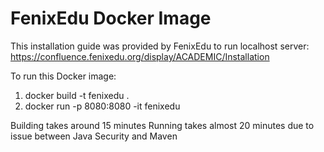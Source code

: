 # FenixEdu Docker Image

This installation guide was provided by FenixEdu to run localhost server:
https://confluence.fenixedu.org/display/ACADEMIC/Installation

To run this Docker image:
1. docker build -t fenixedu .
2. docker run -p 8080:8080 -it fenixedu

Building takes around 15 minutes
Running takes almost 20 minutes due to issue between Java Security and Maven
